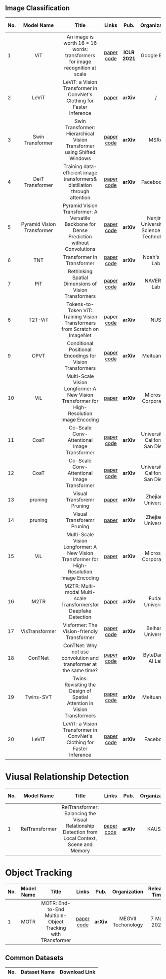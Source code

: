 ## Image Classification

|No.  |Model Name |Title |Links |Pub. | Organization| Release Time | 
|-----|:-----:|:-----:|:-----:|:--------:|:---:|:-------:|
|1|ViT |An image is worth 16 * 16 words: transformers for image recognition at scale |[paper]( https://arxiv.org/pdf/2010.11929.pdf) [code]( https://github.com/rwightman/pytorch-image-models) |__ICLR 2021__|Google Brain|22 Oct 2020|
|2|LeViT |LeViT: a Vision Transformer in ConvNet's Clothing for Faster Inference |[paper](https://arxiv.org/abs/2104.01136)  |__arXiv__|/|2 Apr 2021|
|3|Swin Transformer |Swin Transformer: Hierarchical Vision Transformer using Shifted Windows |[paper](https://arxiv.org/pdf/2103.14030.pdf) [code](https://github.com/microsoft/Swin-Transformer)  |__arXiv__|MSRA|25 Mar 2021|
|4|DeiT Transformer |Training data-efficient image transformers& distillation through attention |[paper](https://arxiv.org/pdf/2012.12877.pdf) [code](https://github.com/facebookresearch/deit)  |__arXiv__|Facebook AI|15 Jan 2021|
|5|Pyramid Vision Transformer |Pyramid Vision Transformer: A Versatile Backbone for Dense Prediction without Convolutions|[paper](https://arxiv.org/abs/2102.12122) [code](https://github.com/whai362/PVT)  |__arXiv__|Nanjing University of Science and Technology|24 Feb 2021|
|6|TNT |Transformer in Transformer|[paper](https://arxiv.org/pdf/2103.00112.pdf) [code](https://github.com/huawei-noah/noah-research/tree/master/TNT)  |__arXiv__|Noah's Ark Lab|27 Feb 2021|
|7|PiT |Rethinking Spatial Dimensions of Vision Transformers|[paper](https://arxiv.org/pdf/2103.16302.pdf) [code](https://github.com/naver-ai/pit)  |__arXiv__|NAVER AI Lab|30 Mar 2021|
|8|T2T-ViT |Tokens-to-Token ViT: Training Vision Transformers from Scratch on ImageNet|[paper](https://arxiv.org/pdf/2101.11986.pdf) [code](https://github.com/yitu-opensource/T2T-ViT)  |__arXiv__| NUS|22 Mar 2021|
|9|CPVT |Conditional Positional Encodings for Vision Transformers|[paper](https://arxiv.org/pdf/2102.10882.pdf) [code](https://github.com/Meituan-AutoML/CPVT)  |__arXiv__| Meituan Inc|18 Mar 2021|
|10|ViL |Multi-Scale Vision Longformer:A New Vision Transformer for High-Resolution Image Encoding|[paper](https://arxiv.org/pdf/2103.15358.pdf)   |__arXiv__| Microsoft Corporation|29 Mar 2021|
|11|CoaT |Co-Scale Conv-Attentional Image Transformer|[paper](https://arxiv.org/abs/2104.06399) [code](https://github.com/mlpc-ucsd/CoaT)  |__arXiv__| University of California San Diego|13 April 2021|
|12|CoaT |Co-Scale Conv-Attentional Image Transformer|[paper](https://arxiv.org/abs/2104.06399) [code](https://github.com/mlpc-ucsd/CoaT)  |__arXiv__| University of California San Diego|13 April 2021|
|13|pruning |Visual Transforemr Pruning | [paper](https://arxiv.org/pdf/2104.08500.pdf) |__arXiv__|Zhejiang University| 17 April 2021 |
|14|pruning |Visual Transforemr Pruning | [paper](https://arxiv.org/pdf/2104.08500.pdf) |__arXiv__|Zhejiang University| 17 April 2021 |
|15|ViL| Multi-Scale Vision Longformer: A New Vision Transformer for High-Resolution Image Encoding| [paper](https://arxiv.org/pdf/2103.15358.pdf) |__arXiv__|Microsoft Corporation |29 Mar 2021|
|16|M2TR| M2TR: Multi-modal Multi-scale Transformersfor Deepfake Detection | [paper](https://arxiv.org/pdf/2104.09770.pdf) | __arXiv__ | Fudan Univeristy | 21 Apr|
|17|VisTransformer | Visformer: The Vision-friendly Transformer |[paper](https://arxiv.org/pdf/2104.12533.pdf) [code](https://github.com/danczs/Visformer) | __arXiv__ | Beihang University | 26 April 2021|
|18| ConTNet | ConTNet: Why not use convolution and transformer at the same time?| [paper](https://arxiv.org/pdf/2104.13497.pdf) [code](https://github.com/yan-hao-tian/ConTNet)|__arXiv__| ByteDance AI Lab | 27 Apr 2021 |
|19| Twins-SVT | Twins: Revisiting the Design of Spatial Attention in Vision Transformers  | [paper](https://arxiv.org/pdf/2104.13840.pdf) [code](https://github.com/Meituan-AutoML/Twins) |__arXiv__ | Meituan Inc | 28 Apr 2021|
|20|LeViT| LeViT: a Vision Transformer in ConvNet's Clothing for Faster Inference| [paper](https://arxiv.org/pdf/2104.01136.pdf) [code](https://github.com/facebookresearch/LeViT) | __arXiv__ | Facebook | 6 May 2021 |

# Viusal Relationship Detection
|No.  |Model Name |Title |Links |Pub. | Organization| Release Time | 
|-----|:-----:|:-----:|:-----:|:--------:|:---:|:-------:|
|1| RelTransformer | RelTransformer: Balancing the Visual Relationship Detection from Local Context, Scene and Memory| [paper](https://arxiv.org/pdf/2104.11934.pdf) [code](https://github.com/Vision-CAIR/RelTransformer) | __arXiv__| KAUST| 24 April 2021|



# Object Tracking
|No.  |Model Name |Title |Links |Pub. | Organization| Release Time | 
|-----|:-----:|:-----:|:-----:|:--------:|:---:|:-------:|
|1| MOTR | MOTR: End-to-End Multiple-Object Tracking with TRansformer| [paper](https://arxiv.org/pdf/2105.03247.pdf) [code](https://github.com/megvii-model/MOTR) | __arXiv__| MEGVII Techonology| 7 May 2021|



## Common Datasets
|No. |Dataset Name |Download Link|
|-----|:-----:|:-----:|
